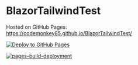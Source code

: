 # BlazorTailwindTest

Hosted on GitHub Pages: https://codemonkey85.github.io/BlazorTailwindTest/

[![Deploy to GitHub Pages](https://github.com/codemonkey85/BlazorTailwindTest/actions/workflows/main.yml/badge.svg)](https://github.com/codemonkey85/BlazorTailwindTest/actions/workflows/main.yml)

[![pages-build-deployment](https://github.com/codemonkey85/BlazorTailwindTest/actions/workflows/pages/pages-build-deployment/badge.svg)](https://github.com/codemonkey85/BlazorTailwindTest/actions/workflows/pages/pages-build-deployment)
